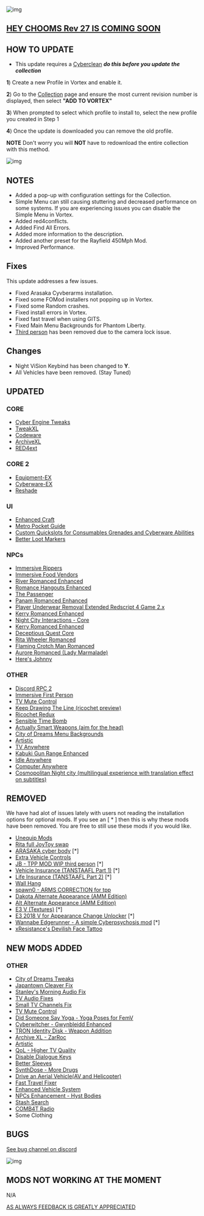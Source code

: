 ![img](https://s13.gifyu.com/images/SjBKh.png)

## [HEY CHOOMS Rev 27 IS COMING SOON](https://)

## HOW TO UPDATE

- This update requires a [Cyberclean](https://github.com/v2sCollections/City-of-Dreams/blob/main/Guides.md#troubleshooting) ***do this before you update the collection***

**1**) Create a new Profile in Vortex and enable it.

**2**) Go to the [Collection](https://next.nexusmods.com/cyberpunk2077/collections/dfvt7o?utm_source=copy&utm_medium=social&utm_campaign=share_collection) page and ensure the most current revision number is displayed, then select **"ADD TO VORTEX"**

**3**) When prompted to select which profile to install to, select the new profile you created in Step 1

**4**) Once the update is downloaded you can remove the old profile.

**NOTE** Don't worry you will **NOT** have to redownload the entire collection with this method.

![img](https://i.imgur.com/wAJUpeU.png)

## NOTES

- Added a pop-up with configuration settings for the Collection.
- Simple Menu can still causing stuttering and decreased performance on some systems. If you are experiencing issues you can disable the Simple Menu in Vortex.
- Added red4conflicts.
- Added Find All Errors.
- Added more information to the description.
- Added another preset for the Rayfield 450Mph Mod.
- Improved Performance.

## Fixes

This update addresses a few issues.

- Fixed Arasaka Cyvberarms installation.
- Fixed some FOMod installers not popping up in Vortex.
- Fixed some Random crashes.
- Fixed install errors in Vortex.
- Fixed fast travel when using GITS.
- Fixed Main Menu Backgrounds for Phantom Liberty.
- [Third person](https://www.nexusmods.com/cyberpunk2077/mods/669) has been removed due to the camera lock issue.

## Changes 

- Night ViSion Keybind has been changed to **Y**.
- All Vehicles have been removed. (Stay Tuned)

## UPDATED


### CORE
- [Cyber Engine Tweaks](https://www.nexusmods.com/cyberpunk2077/mods/107)
- [TweakXL](https://www.nexusmods.com/cyberpunk2077/mods/4197)
- [Codeware](https://www.nexusmods.com/cyberpunk2077/mods/7780)
- [ArchiveXL](https://www.nexusmods.com/cyberpunk2077/mods/4198)
- [RED4ext](https://www.nexusmods.com/cyberpunk2077/mods/2380)

### CORE 2
- [Equipment-EX](https://www.nexusmods.com/cyberpunk2077/mods/6945?tab=description)
- [Cyberware-EX](https://www.nexusmods.com/cyberpunk2077/mods/9429)
- [Reshade](https://reshade.me/)

### UI
- [Enhanced Craft](https://www.nexusmods.com/cyberpunk2077/mods/4378?tab=description)
- [Metro Pocket Guide](https://www.nexusmods.com/cyberpunk2077/mods/11882)
- [Custom Quickslots for Consumables Grenades and Cyberware Abilities](https://www.nexusmods.com/cyberpunk2077/mods/3096?tab=description)
- [Better Loot Markers](https://www.nexusmods.com/cyberpunk2077/mods/3486?tab=description)

### NPCs
- [Immersive Rippers](https://www.nexusmods.com/cyberpunk2077/mods/7064)
- [Immersive Food Vendors](https://www.nexusmods.com/cyberpunk2077/mods/7322)
- [River Romanced Enhanced](https://www.nexusmods.com/cyberpunk2077/mods/4870)
- [Romance Hangouts Enhanced](https://www.nexusmods.com/cyberpunk2077/mods/11590)
- [The Passenger](https://www.nexusmods.com/cyberpunk2077/mods/10731)
- [Panam Romanced Enhanced](https://www.nexusmods.com/cyberpunk2077/mods/4626)
- [Player Underwear Removal Extended Redscript 4 Game 2.x](https://www.nexusmods.com/cyberpunk2077/mods/9264?tab=description)
- [Kerry Romanced Enhanced](https://www.nexusmods.com/cyberpunk2077/mods/4990)
- [Night City Interactions - Core](https://www.nexusmods.com/cyberpunk2077/mods/5519?tab=description)
- [Kerry Romanced Enhanced](https://www.nexusmods.com/cyberpunk2077/mods/4990?tab=description)
- [Deceptious Quest Core](https://www.nexusmods.com/cyberpunk2077/mods/7831)
- [Rita Wheeler Romanced](https://www.nexusmods.com/cyberpunk2077/mods/9191)
- [Flaming Crotch Man Romanced](https://www.nexusmods.com/cyberpunk2077/mods/9573)
- [Aurore Romanced (Lady Marmalade)](https://www.nexusmods.com/cyberpunk2077/mods/11097)
- [Here's Johnny](https://www.nexusmods.com/cyberpunk2077/mods/13779)

### OTHER
- [Discord RPC 2](https://www.nexusmods.com/cyberpunk2077/mods/10831)
- [Immersive First Person](https://www.nexusmods.com/cyberpunk2077/mods/2675)
- [TV Mute Control](https://www.nexusmods.com/cyberpunk2077/mods/14149)
- [Keep Drawing The Line (ricochet preview)](https://www.nexusmods.com/cyberpunk2077/mods/7198?tab=description)
- [Ricochet Redux](https://www.nexusmods.com/cyberpunk2077/mods/7197?tab=description)
- [Sensible Time Bomb](https://www.nexusmods.com/cyberpunk2077/mods/10575?tab=description)
- [Actually Smart Weapons (aim for the head)](https://www.nexusmods.com/cyberpunk2077/mods/7281?tab=description)
- [City of Dreams Menu Backgrounds](https://www.nexusmods.com/cyberpunk2077/mods/8333)
- [Artistic](https://www.nexusmods.com/cyberpunk2077/mods/13066)
- [TV Anywhere](https://www.nexusmods.com/cyberpunk2077/mods/8162)
- [Kabuki Gun Range Enhanced](https://www.nexusmods.com/cyberpunk2077/mods/13466)
- [Idle Anywhere](https://www.nexusmods.com/cyberpunk2077/mods/8038?tab=description)
- [Computer Anywhere](https://www.nexusmods.com/cyberpunk2077/mods/12520?tab=description)
- [Cosmopolitan Night city (multilingual experience with translation effect on subtitles)](https://www.nexusmods.com/cyberpunk2077/mods/5909?tab=description)

## REMOVED

We have had alot of issues lately with users not reading the installation options for optional mods. If you see an [ * ] then this is why these mods have been removed. You are free to still use these mods if you would like.

- [Unequip Mods](https://www.nexusmods.com/cyberpunk2077/mods/2358?tab=description)
- [Rita full JoyToy swap](https://www.nexusmods.com/cyberpunk2077/mods/3287?tab=description)
- [ARASAKA cyber body](https://www.nexusmods.com/cyberpunk2077/mods/2598) [*]
- [Extra Vehicle Controls](https://www.nexusmods.com/cyberpunk2077/mods/3225)
- [JB - TPP MOD WIP third person](https://www.nexusmods.com/cyberpunk2077/mods/669) [*]
- [Vehicle Insurance (TANSTAAFL Part 1)](https://www.nexusmods.com/cyberpunk2077/mods/10039?tab=description) [*]
- [Life Insurance (TANSTAAFL Part 2)](https://www.nexusmods.com/cyberpunk2077/mods/10569) [*]
- [Wall Hang](https://www.nexusmods.com/cyberpunk2077/mods/2950?tab=description)
- [spawn0 - ARMS CORRECTION for tpp](https://www.nexusmods.com/cyberpunk2077/mods/1367)
- [Dakota Alternate Appearance (AMM Edition)](https://www.nexusmods.com/cyberpunk2077/mods/3795)
- [Alt Alternate Appearance (AMM Edition)](https://next.nexusmods.com/profile/Seracen/about-me?gameId=3333)
- [E3 V (Textures)](https://www.nexusmods.com/cyberpunk2077/mods/924) [*]
- [E3 2018 V for Appearance Change Unlocker](https://www.nexusmods.com/cyberpunk2077/mods/3973) [*]
- [Wannabe Edgerunner - A simple Cyberpsychosis mod](https://www.nexusmods.com/cyberpunk2077/mods/5646) [*]
- [xResistance's Devilish Face Tattoo](https://www.nexusmods.com/cyberpunk2077/mods/2484?tab=description)

## NEW MODS ADDED 


### OTHER
- [City of Dreams Tweaks](https://www.nexusmods.com/cyberpunk2077/mods/14640?tab=description)
- [Japantown Cleaver Fix](https://www.nexusmods.com/cyberpunk2077/mods/14166?tab=description)
- [Stanley's Morning Audio Fix](https://www.nexusmods.com/cyberpunk2077/mods/14042?tab=description)
- [TV Audio Fixes](https://www.nexusmods.com/cyberpunk2077/mods/14014?tab=description)
- [Small TV Channels Fix](https://www.nexusmods.com/cyberpunk2077/mods/14165?tab=description)
- [TV Mute Control](https://www.nexusmods.com/cyberpunk2077/mods/14149?tab=description)
- [Did Someone Say Yoga - Yoga Poses for FemV](https://www.nexusmods.com/cyberpunk2077/mods/14386?tab=description)
- [Cyberwitcher - Gwynbleidd Enhanced](https://www.nexusmods.com/cyberpunk2077/mods/14430)
- [TRON Identity Disk - Weapon Addition](https://www.nexusmods.com/cyberpunk2077/mods/12640)
- [Archive XL - ZarRoc](https://www.nexusmods.com/cyberpunk2077/mods/9756)
- [Artistic](https://www.nexusmods.com/cyberpunk2077/mods/13066?_gl=1%2A17cij5a%2A_ga%2ANTM5MzA5NTU4LjE2OTQ4NzkyMzY.%2A_ga_N0TELNQ37M%2AMTcxNDQzNjE2Ny4xMTc5LjEuMTcxNDQ0MDA1MC4wLjAuMA..&tab=description)
- [QoL - Higher TV Quality](https://www.nexusmods.com/cyberpunk2077/mods/13090?_gl=1%2A8qy96j%2A_ga%2ANTM5MzA5NTU4LjE2OTQ4NzkyMzY.%2A_ga_N0TELNQ37M%2AMTcxNDQzNjE2Ny4xMTc5LjEuMTcxNDQ0MDAyMi4wLjAuMA..&tab=description)
- [Disable Dialogue Keys](https://www.nexusmods.com/cyberpunk2077/mods/14516?tab=description)
- [Better Sleeves](https://www.nexusmods.com/cyberpunk2077/mods/10319?tab=description)
- [SynthDose - More Drugs](https://www.nexusmods.com/cyberpunk2077/mods/14094)
- [Drive an Aerial Vehicle(AV and Helicopter)](https://www.nexusmods.com/cyberpunk2077/mods/13842?tab=description)
- [Fast Travel Fixer](https://www.nexusmods.com/cyberpunk2077/mods/9274?tab=description)
- [Enhanced Vehicle System](https://www.nexusmods.com/cyberpunk2077/mods/11765?tab=description)
- [NPCs Enhancement - Hyst Bodies](https://www.nexusmods.com/cyberpunk2077/mods/9887?tab=description)
- [Stash Search](https://www.nexusmods.com/cyberpunk2077/mods/14264?tab=description)
- [COMB4T Radio](https://www.nexusmods.com/cyberpunk2077/mods/14743?tab=description)
- Some Clothing

## BUGS

 [See bug channel on discord](https://discord.gg/xZNztPjA2u)
 
![img](https://i.imgur.com/wAJUpeU.png)

## MODS NOT WORKING AT THE MOMENT 

N/A

[AS ALWAYS FEEDBACK IS GREATLY APPRECIATED](https://)